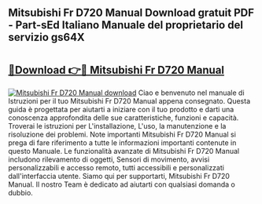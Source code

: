 ## Mitsubishi Fr D720 Manual Download gratuit PDF - Part-sEd Italiano Manuale del proprietario del servizio gs64X

# <h2><a href="http://df9uvj9.blite.top/?on=Mitsubishi+Fr+D720+Manual">🔗Download 👉🔴 Mitsubishi Fr D720 Manual</a></h2>

[![Mitsubishi Fr D720 Manual download](https://i.imgur.com/lujVjoI.png)](http://df9uvj9.blite.top/?on=Mitsubishi+Fr+D720+Manual)
Ciao e benvenuto nel manuale di Istruzioni per il tuo Mitsubishi Fr D720 Manual appena consegnato. Questa guida è progettata per aiutarti a iniziare con il tuo prodotto e darti una conoscenza approfondita delle sue caratteristiche, funzioni e capacità. Troverai le istruzioni per L'installazione, L'uso, la manutenzione e la risoluzione dei problemi. Note importanti Mitsubishi Fr D720 Manual si prega di fare riferimento a tutte le informazioni importanti contenute in questo Manuale. Le funzionalità avanzate di Mitsubishi Fr D720 Manual includono rilevamento di oggetti, Sensori di movimento, avvisi personalizzabili e accesso remoto, tutti accessibili e personalizzati dall'interfaccia utente. Siamo qui per supportarti, Mitsubishi Fr D720 Manual. Il nostro Team è dedicato ad aiutarti con qualsiasi domanda o dubbio.
